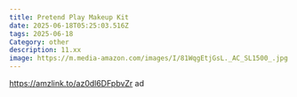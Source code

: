 ```yaml
---
title: Pretend Play Makeup Kit
date: 2025-06-18T05:25:03.516Z
tags: 2025-06-18
Category: other
description: 11.xx
image: https://m.media-amazon.com/images/I/81WqgEtjGsL._AC_SL1500_.jpg
---
```

https://amzlink.to/az0dl6DFpbvZr ad